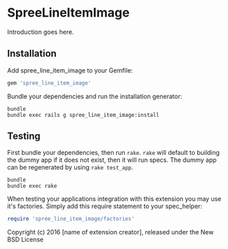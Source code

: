 SpreeLineItemImage
==================

Introduction goes here.

Installation
------------

Add spree_line_item_image to your Gemfile:

```ruby
gem 'spree_line_item_image'
```

Bundle your dependencies and run the installation generator:

```shell
bundle
bundle exec rails g spree_line_item_image:install
```

Testing
-------

First bundle your dependencies, then run `rake`. `rake` will default to building the dummy app if it does not exist, then it will run specs. The dummy app can be regenerated by using `rake test_app`.

```shell
bundle
bundle exec rake
```

When testing your applications integration with this extension you may use it's factories.
Simply add this require statement to your spec_helper:

```ruby
require 'spree_line_item_image/factories'
```

Copyright (c) 2016 [name of extension creator], released under the New BSD License
